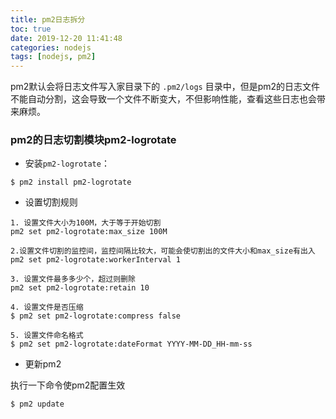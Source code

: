 ```yaml
---
title: pm2日志拆分
toc: true
date: 2019-12-20 11:41:48
categories: nodejs
tags: [nodejs, pm2]
---
```


pm2默认会将日志文件写入家目录下的 `.pm2/logs` 目录中，但是pm2的日志文件不能自动分割，这会导致一个文件不断变大，不但影响性能，查看这些日志也会带来麻烦。

### pm2的日志切割模块pm2-logrotate

* 安装`pm2-logrotate`：

```
$ pm2 install pm2-logrotate
```

* 设置切割规则

```
1. 设置文件大小为100M，大于等于开始切割
pm2 set pm2-logrotate:max_size 100M

2.设置文件切割的监控间，监控间隔比较大，可能会使切割出的文件大小和max_size有出入
pm2 set pm2-logrotate:workerInterval 1

3. 设置文件最多多少个，超过则删除
pm2 set pm2-logrotate:retain 10

4. 设置文件是否压缩
$ pm2 set pm2-logrotate:compress false

5. 设置文件命名格式
$ pm2 set pm2-logrotate:dateFormat YYYY-MM-DD_HH-mm-ss

```

* 更新pm2

执行一下命令使pm2配置生效

```
$ pm2 update
```
